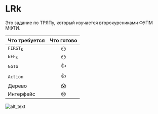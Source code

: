 # LRk

Это задание по ТРЯПу, который изучается второкурсниками ФУПМ МФТИ. 

|Что требуется| Что готово|
|-------------|:---------:|
|`FIRST`<sub>k|:no_mouth:|
|`EFF`<sub>k|:no_mouth:|
|`GoTo`|:thumbsup:|
|`Action`|:thumbsup:|
|Дерево|:scream:|
|Интерфейс|:cry:|
  
![alt_text](https://cs8.pikabu.ru/post_img/big/2017/07/18/7/1500377160124885495.jpg "Шутка")
